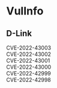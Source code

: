 # VulInfo
## D-Link
CVE-2022-43003  
CVE-2022-43002  
CVE-2022-43001  
CVE-2022-43000  
CVE-2022-42999  
CVE-2022-42998  

